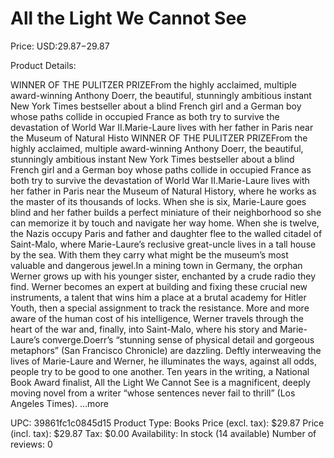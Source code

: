 # All the Light We Cannot See

Price: USD:$29.87-$29.87

Product Details:

WINNER OF THE PULITZER PRIZEFrom the highly acclaimed, multiple award-winning Anthony Doerr, the beautiful, stunningly ambitious instant New York Times bestseller about a blind French girl and a German boy whose paths collide in occupied France as both try to survive the devastation of World War II.Marie-Laure lives with her father in Paris near the Museum of Natural Histo WINNER OF THE PULITZER PRIZEFrom the highly acclaimed, multiple award-winning Anthony Doerr, the beautiful, stunningly ambitious instant New York Times bestseller about a blind French girl and a German boy whose paths collide in occupied France as both try to survive the devastation of World War II.Marie-Laure lives with her father in Paris near the Museum of Natural History, where he works as the master of its thousands of locks. When she is six, Marie-Laure goes blind and her father builds a perfect miniature of their neighborhood so she can memorize it by touch and navigate her way home. When she is twelve, the Nazis occupy Paris and father and daughter flee to the walled citadel of Saint-Malo, where Marie-Laure’s reclusive great-uncle lives in a tall house by the sea. With them they carry what might be the museum’s most valuable and dangerous jewel.In a mining town in Germany, the orphan Werner grows up with his younger sister, enchanted by a crude radio they find. Werner becomes an expert at building and fixing these crucial new instruments, a talent that wins him a place at a brutal academy for Hitler Youth, then a special assignment to track the resistance. More and more aware of the human cost of his intelligence, Werner travels through the heart of the war and, finally, into Saint-Malo, where his story and Marie-Laure’s converge.Doerr’s “stunning sense of physical detail and gorgeous metaphors” (San Francisco Chronicle) are dazzling. Deftly interweaving the lives of Marie-Laure and Werner, he illuminates the ways, against all odds, people try to be good to one another. Ten years in the writing, a National Book Award finalist, All the Light We Cannot See is a magnificent, deeply moving novel from a writer “whose sentences never fail to thrill” (Los Angeles Times). ...more

UPC: 39861fc1c0845d15
Product Type: Books
Price (excl. tax): $29.87
Price (incl. tax): $29.87
Tax: $0.00
Availability: In stock (14 available)
Number of reviews: 0